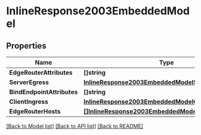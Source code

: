 # InlineResponse2003EmbeddedModel

## Properties

Name | Type | Description | Notes
------------ | ------------- | ------------- | -------------
**EdgeRouterAttributes** | **[]string** |  | 
**ServerEgress** | [**InlineResponse2003EmbeddedModelServerEgress**](inline_response_200_3__embedded_model_serverEgress.md) |  | [optional] 
**BindEndpointAttributes** | **[]string** |  | [optional] 
**ClientIngress** | [**InlineResponse2003EmbeddedModelClientIngress**](inline_response_200_3__embedded_model_clientIngress.md) |  | 
**EdgeRouterHosts** | [**[]InlineResponse2003EmbeddedModelEdgeRouterHosts**](inline_response_200_3__embedded_model_edgeRouterHosts.md) |  | [optional] 

[[Back to Model list]](../README.md#documentation-for-models) [[Back to API list]](../README.md#documentation-for-api-endpoints) [[Back to README]](../README.md)


